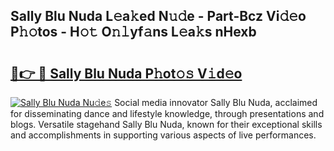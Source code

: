 ## Sally Blu Nuda L𝚎a𝚔ed N𝚞𝚍e - Part-Bcz Vi𝚍𝚎o P𝚑𝚘tos - H𝚘𝚝 O𝚗𝚕yf𝚊ns L𝚎a𝚔s nHexb

# <h2><a href="http://kfb7hqc.oniu.top/?m=Sally+Blu+Nuda">🔗👉 🔴 Sally Blu Nuda P𝚑ot𝚘𝚜 V𝚒d𝚎o</a></h2>

[![Sally Blu Nuda Nu𝚍e𝚜](https://i.imgur.com/0qMVB7G.gif)](http://kfb7hqc.oniu.top/?m=Sally+Blu+Nuda)
Social media innovator Sally Blu Nuda, acclaimed for disseminating dance and lifestyle knowledge, through presentations and blogs. Versatile stagehand Sally Blu Nuda, known for their exceptional skills and accomplishments in supporting various aspects of live performances.  
